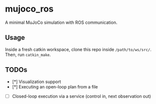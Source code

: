 # mujoco_ros
A minimal MuJoCo simulation with ROS communication.

## Usage
Inside a fresh catkin workspace, clone this repo inside `/path/to/ws/src/`. Then, run `catkin_make`.

## TODOs
- [*] Visualization support
- [*] Executing an open-loop plan from a file
- [ ] Closed-loop execution via a service (control in, next observation out) 

